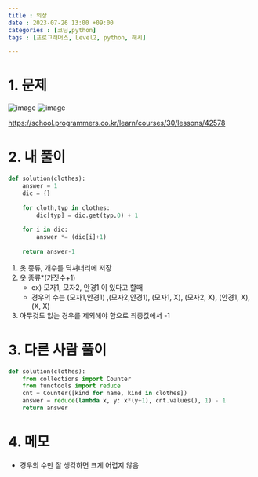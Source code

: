 ```yaml
---
title : 의상
date : 2023-07-26 13:00 +09:00
categories : [코딩,python]
tags : [프로그래머스, Level2, python, 해시]

---
```

# 1. 문제
![image](https://github.com/mini0-0/mini0-0.github.io/assets/63296983/2844a99e-2832-478f-bb74-1fe35a5b0fb6)
![image](https://github.com/mini0-0/mini0-0.github.io/assets/63296983/442b0e0b-8d8c-48ab-9a10-f0f019b369fe)

<https://school.programmers.co.kr/learn/courses/30/lessons/42578>

# 2. 내 풀이

```python
def solution(clothes):
    answer = 1
    dic = {}
    
    for cloth,typ in clothes:
        dic[typ] = dic.get(typ,0) + 1
    
    for i in dic:
        answer *= (dic[i]+1)
    
    return answer-1
```

1. 옷 종류, 개수를 딕셔너리에 저장
2. 옷 종류*(가짓수+1) 
    - ex) 모자1, 모자2, 안경1 이 있다고 할때
    - 경우의 수는 (모자1,안경1) ,(모자2,안경1), (모자1, X), (모자2, X), (안경1, X), (X, X)
3. 아무것도 없는 경우를 제외해야 함으로 최종값에서 -1

# 3. 다른 사람 풀이

```python
def solution(clothes):
    from collections import Counter
    from functools import reduce
    cnt = Counter([kind for name, kind in clothes])
    answer = reduce(lambda x, y: x*(y+1), cnt.values(), 1) - 1
    return answer
```

# 4. 메모

- 경우의 수만 잘 생각하면 크게 어렵지 않음

